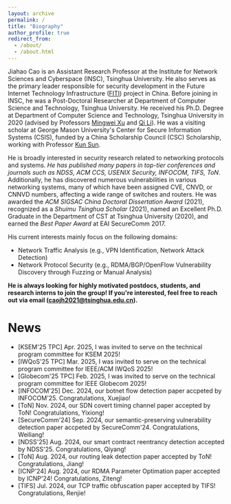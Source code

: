 ```yaml
---
layout: archive
permalink: /
title: "Biography"
author_profile: true
redirect_from: 
  - /about/
  - /about.html
---
```


Jiahao Cao is an Assistant Research Professor at the Institute for Network Sciences and Cyberspace (INSC), Tsinghua University. He also serves as the primary leader responsible for security development in the Future Internet Technology Infrastructure  ([FITI](https://english.news.cn/20231113/03cca2c31e654655b3473830500c9bb5/c.html))  project in China. Before joining in INSC, he was a Post-Doctoral Researcher at Department of Computer Science and Technology, Tsinghua University. He received his Ph.D. Degree at Department of Computer Science and Technology, Tsinghua University in 2020 (advised by Professors [Mingwei Xu](https://scholar.google.com/citations?user=xL6zuCMAAAAJ&hl=zh-CN) and [Qi Li](https://sites.google.com/site/qili2012/)). He was a visiting scholar at George Mason University's Center for Secure Information Systems (CSIS), funded by a China Scholarship Council (CSC) Scholarship, working with Professor [Kun Sun](https://csis.gmu.edu/ksun/).

He is broadly interested in security research related to networking protocols and systems. *He has published many papers in top-tier conferences and journals such as NDSS, ACM CCS, USENIX Security, INFOCOM, TIFS, ToN*. Additionally, he has discovered numerous vulnerabilities in various networking systems, many of which have been assigned CVE, CNVD, or CNNVD numbers, affecting a wide range of switches and routers. He was awarded the *ACM SIGSAC China Doctoral Dissertation Award* (2021), recognized as a *Shuimu Tsinghua Scholar* (2021), named an Excellent Ph.D. Graduate in the Department of CST at Tsinghua University (2020), and earned the *Best Paper Award* at EAI SecureComm 2017. 

His current interests mainly focus on the following domains: 
- Network Traffic Analysis (e.g., VPN Identification, Network Attack Detection)
- Network Protocol Security (e.g., RDMA/BGP/OpenFlow Vulnerability Discovery through Fuzzing or Manual Analysis)


**He is always looking for highly motivated postdocs, students, and research interns to join the group! If you're interested, feel free to reach out via email (caojh2021@tsinghua.edu.cn).**

# News
- [KSEM'25 TPC] Apr. 2025, I was invited to serve on the technical program committee for KSEM 2025!
- [IWQoS'25 TPC] Mar. 2025, I was invited to serve on the technical program committee for IEEE/ACM IWQoS 2025!
- [Globecom'25 TPC] Feb. 2025, I was invited to serve on the technical program committee for IEEE Globecom 2025!
- [INFOCOM'25] Dec. 2024, our botnet flow detection paper accpeted by INFOCOM'25. Congratulations, Xuejiao!
- [ToN] Nov. 2024, our SDN covert timing channel paper accepted by ToN! Congratulations, Yixiong!
- [SecureComm'24] Sep. 2024, our semantic-preserving vulnerability detection paper accpeted by SecureComm'24. Congratulations, Weiliang!
- [NDSS'25] Aug. 2024, our smart contract reentrancy detection accepted by NDSS'25. Congratulations, Qiyang!
- [ToN] Aug. 2024, our routing leak detection paper accepted by ToN! Congratulations, Jiang!
- [ICNP'24] Aug. 2024, our RDMA Parameter Optimation paper accepted by ICNP'24! Congratulations, Ziteng!
- [TIFS] Jul. 2024, our TCP traffic obfuscation paper accepted by TIFS! Congratulations, Renjie!

